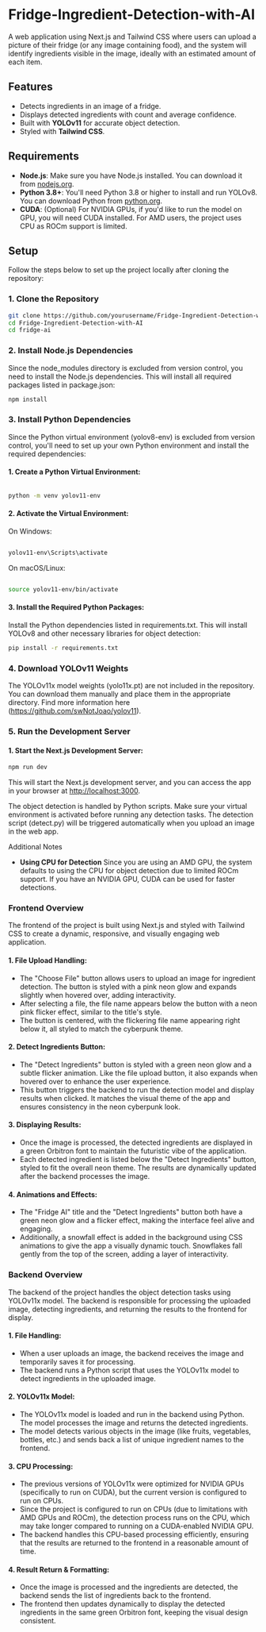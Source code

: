 # Fridge-Ingredient-Detection-with-AI
A web application using Next.js and Tailwind CSS where users can upload a picture of their fridge (or any image containing food), and the system will identify ingredients visible in the image, ideally with an estimated amount of each item.

## Features

- Detects ingredients in an image of a fridge.
- Displays detected ingredients with count and average confidence.
- Built with **YOLOv11** for accurate object detection.
- Styled with **Tailwind CSS**.

## Requirements

- **Node.js**: Make sure you have Node.js installed. You can download it from [nodejs.org](https://nodejs.org/).
- **Python 3.8+**: You'll need Python 3.8 or higher to install and run YOLOv8. You can download Python from [python.org](https://www.python.org/).
- **CUDA**: (Optional) For NVIDIA GPUs, if you'd like to run the model on GPU, you will need CUDA installed. For AMD users, the project uses CPU as ROCm support is limited.

## Setup

Follow the steps below to set up the project locally after cloning the repository:

### 1. Clone the Repository

```bash
git clone https://github.com/yourusername/Fridge-Ingredient-Detection-with-AI.git
cd Fridge-Ingredient-Detection-with-AI
cd fridge-ai
```

### 2. Install Node.js Dependencies

Since the node_modules directory is excluded from version control, you need to install the Node.js dependencies. This will install all required packages listed in package.json:

```bash
npm install
```

### 3. Install Python Dependencies

Since the Python virtual environment (yolov8-env) is excluded from version control, you'll need to set up your own Python environment and install the required dependencies:

#### 1. Create a Python Virtual Environment:

```bash

python -m venv yolov11-env

```

#### 2. Activate the Virtual Environment:

On Windows:

```bash

yolov11-env\Scripts\activate
```

On macOS/Linux:

```bash

source yolov11-env/bin/activate
```

#### 3. Install the Required Python Packages:

Install the Python dependencies listed in requirements.txt. This will install YOLOv8 and other necessary libraries for object detection:

```bash
pip install -r requirements.txt
```

### 4. Download YOLOv11 Weights

The YOLOv11x model weights (yolo11x.pt) are not included in the repository. You can download them manually and place them in the appropriate directory. Find more information here (https://github.com/swNotJoao/yolov11).

### 5. Run the Development Server

#### 1. Start the Next.js Development Server:

```bash
npm run dev
```
This will start the Next.js development server, and you can access the app in your browser at [http://localhost:3000](http://localhost:3000).

The object detection is handled by Python scripts. Make sure your virtual environment is activated before running any detection tasks. The detection script (detect.py) will be triggered automatically when you upload an image in the web app.

Additional Notes

- **Using CPU for Detection** Since you are using an AMD GPU, the system defaults to using the CPU for object detection due to limited ROCm support. If you have an NVIDIA GPU, CUDA can be used for faster detections.


### Frontend Overview

The frontend of the project is built using Next.js and styled with Tailwind CSS to create a dynamic, responsive, and visually engaging web application.

#### 1. File Upload Handling:

- The "Choose File" button allows users to upload an image for ingredient detection. The button is styled with a pink neon glow and expands slightly when hovered over, adding interactivity.
- After selecting a file, the file name appears below the button with a neon pink flicker effect, similar to the title's style.
- The button is centered, with the flickering file name appearing right below it, all styled to match the cyberpunk theme.

#### 2. Detect Ingredients Button:

- The "Detect Ingredients" button is styled with a green neon glow and a subtle flicker animation. Like the file upload button, it also expands when hovered over to enhance the user experience.
- This button triggers the backend to run the detection model and display results when clicked. It matches the visual theme of the app and ensures consistency in the neon cyberpunk look.

#### 3. Displaying Results:

- Once the image is processed, the detected ingredients are displayed in a green Orbitron font to maintain the futuristic vibe of the application.
- Each detected ingredient is listed below the "Detect Ingredients" button, styled to fit the overall neon theme. The results are dynamically updated after the backend processes the image.

#### 4. Animations and Effects:

- The "Fridge AI" title and the "Detect Ingredients" button both have a green neon glow and a flicker effect, making the interface feel alive and engaging.
- Additionally, a snowfall effect is added in the background using CSS animations to give the app a visually dynamic touch. Snowflakes fall gently from the top of the screen, adding a layer of interactivity.


### Backend Overview

The backend of the project handles the object detection tasks using YOLOv11x model. The backend is responsible for processing the uploaded image, detecting ingredients, and returning the results to the frontend for display.

#### 1. File Handling:

- When a user uploads an image, the backend receives the image and temporarily saves it for processing.
- The backend runs a Python script that uses the YOLOv11x model to detect ingredients in the uploaded image.

#### 2. YOLOv11x Model:

- The YOLOv11x model is loaded and run in the backend using Python. The model processes the image and returns the detected ingredients.
- The model detects various objects in the image (like fruits, vegetables, bottles, etc.) and sends back a list of unique ingredient names to the frontend.

#### 3. CPU Processing:

- The previous versions of YOLOv11x were optimized for NVIDIA GPUs (specifically to run on CUDA), but the current version is configured to run on CPUs.
- Since the project is configured to run on CPUs (due to limitations with AMD GPUs and ROCm), the detection process runs on the CPU, which may take longer compared to running on a CUDA-enabled NVIDIA GPU.
- The backend handles this CPU-based processing efficiently, ensuring that the results are returned to the frontend in a reasonable amount of time.

#### 4. Result Return & Formatting:

- Once the image is processed and the ingredients are detected, the backend sends the list of ingredients back to the frontend.
- The frontend then updates dynamically to display the detected ingredients in the same green Orbitron font, keeping the visual design consistent.
